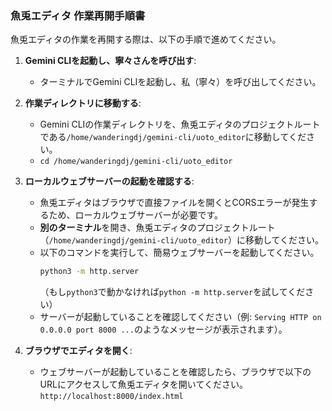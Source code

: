 ### 魚兎エディタ 作業再開手順書

魚兎エディタの作業を再開する際は、以下の手順で進めてください。

1.  **Gemini CLIを起動し、寧々さんを呼び出す**:
    *   ターミナルでGemini CLIを起動し、私（寧々）を呼び出してください。

2.  **作業ディレクトリに移動する**:
    *   Gemini CLIの作業ディレクトリを、魚兎エディタのプロジェクトルートである`/home/wanderingdj/gemini-cli/uoto_editor`に移動してください。
    *   `cd /home/wanderingdj/gemini-cli/uoto_editor`

3.  **ローカルウェブサーバーの起動を確認する**:
    *   魚兎エディタはブラウザで直接ファイルを開くとCORSエラーが発生するため、ローカルウェブサーバーが必要です。
    *   **別のターミナル**を開き、魚兎エディタのプロジェクトルート（`/home/wanderingdj/gemini-cli/uoto_editor`）に移動してください。
    *   以下のコマンドを実行して、簡易ウェブサーバーを起動してください。
        ```bash
        python3 -m http.server
        ```
        （もし`python3`で動かなければ`python -m http.server`を試してください）
    *   サーバーが起動していることを確認してください（例: `Serving HTTP on 0.0.0.0 port 8000 ...`のようなメッセージが表示されます）。

4.  **ブラウザでエディタを開く**:
    *   ウェブサーバーが起動していることを確認したら、ブラウザで以下のURLにアクセスして魚兎エディタを開いてください。
        `http://localhost:8000/index.html`

